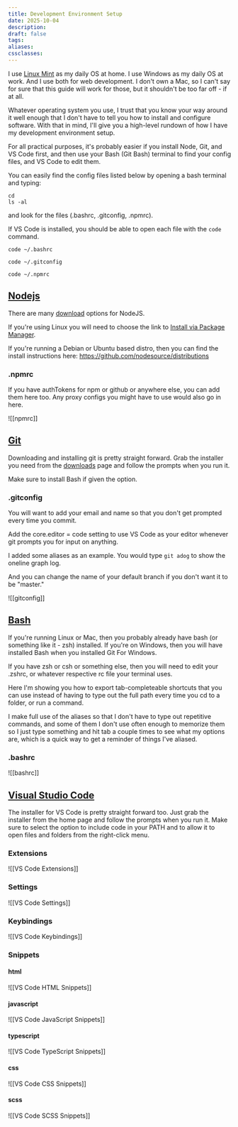 ```yaml
---
title: Development Environment Setup
date: 2025-10-04
description:
draft: false
tags:
aliases:
cssclasses:
---
```


I use [Linux Mint](https://linuxmint.com/) as my daily OS at home.
I use Windows as my daily OS at work.
And I use both for web development.
I don't own a Mac, so I can't say for sure that this guide will work for those, but it shouldn't be too far off - if at all.

Whatever operating system you use, I trust that you know your way around it well enough that I don't have to tell you how to install and configure software.
With that in mind, I'll give you a high-level rundown of how I have my development environment setup.

For all practical purposes, it's probably easier if you install Node, Git, and VS Code first, and then use your Bash (Git Bash) terminal to find your config files, and VS Code to edit them.

You can easily find the config files listed below by opening a bash terminal and typing:

    cd
    ls -al

and look for the files (.bashrc, .gitconfig, .npmrc).

If VS Code is installed, you should be able to open each file with the `code` command.

    code ~/.bashrc

    code ~/.gitconfig

    code ~/.npmrc

## [Nodejs](https://nodejs.org/en/)

There are many [download](https://nodejs.org/en/download) options for NodeJS.

If you're using Linux you will need to choose the link to [Install via Package Manager](https://nodejs.org/en/download/package-manager).

If you're running a Debian or Ubuntu based distro, then you can find the install instructions here: https://github.com/nodesource/distributions

### .npmrc

If you have authTokens for npm or github or anywhere else, you can add them here too.
Any proxy configs you might have to use would also go in here.

![[npmrc]]

## [Git](https://git-scm.com/)

Downloading and installing git is pretty straight forward. Grab the installer you need from the [downloads](https://git-scm.com/downloads) page and follow the prompts when you run it.

Make sure to install Bash if given the option.

### .gitconfig

You will want to add your email and name so that you don't get prompted every time you commit.

Add the core.editor = code setting to use VS Code as your editor whenever git prompts you for input on anything.

I added some aliases as an example. You would type `git adog` to show the oneline graph log.

And you can change the name of your default branch if you don't want it to be "master."

![[gitconfig]]

## [Bash](https://www.gnu.org/software/bash/)

If you're running Linux or Mac, then you probably already have bash (or something like it - zsh) installed.
If you're on Windows, then you will have installed Bash when you installed Git For Windows.

If you have zsh or csh or something else, then you will need to edit your .zshrc, or whatever respective rc file your terminal uses.

Here I'm showing you how to export tab-completeable shortcuts that you can use instead of having to type out the full path every time you cd to a folder, or run a command.

I make full use of the aliases so that I don't have to type out repetitive commands, and some of them I don't use often enough to memorize them so I just type something and hit tab a couple times to see what my options are, which is a quick way to get a reminder of things I've aliased.

### .bashrc

![[bashrc]]

## [Visual Studio Code](https://code.visualstudio.com/)

The installer for VS Code is pretty straight forward too. Just grab the installer from the home page and follow the prompts when you run it. Make sure to select the option to include code in your PATH and to allow it to open files and folders from the right-click menu.

### Extensions

![[VS Code Extensions]]

### Settings

![[VS Code Settings]]

### Keybindings

![[VS Code Keybindings]]

### Snippets

#### html

![[VS Code HTML Snippets]]

#### javascript

![[VS Code JavaScript Snippets]]

#### typescript

![[VS Code TypeScript Snippets]]

#### css

![[VS Code CSS Snippets]]

#### scss

![[VS Code SCSS Snippets]]

```

```
